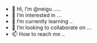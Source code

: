 - 👋 Hi, I’m @neigu .....
- 👀 I’m interested in ...
- 🌱 I’m currently learning ..
- 💞️ I’m looking to collaborate on ...
- 📫 How to reach me ..

<!---
neigu/neigu is a ✨ special ✨ repository because its `README.md` (this file) appears on your GitHub profile.
You can click the Preview link to take a look at your changes.
--->
